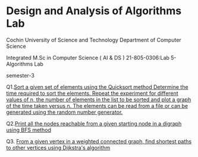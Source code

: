 # Design and Analysis of Algorithms Lab
Cochin University of Science and Technology
Department of Computer Science

Integrated M.Sc in Computer Science ( AI & DS )
21-805-0306:Lab 5-Algorithms Lab

semester-3

    
 Q1.[Sort a given set of elements using the Quicksort method Determine the time required to sort the elements. Repeat the experiment for different values of n, the number of elements in the list to be sorted and plot a graph of the time taken versus n. The elements can be read from a file or can be generated using the random number generator.](https://github.com/abhishekmohank/DAA/blob/main/Lab_Cycle_1/Q1_DA.cpp)

    
Q2.[Print all the nodes reachable from a given starting node in a digraph using BFS method ](#faqa)

Q3. [From a given vertex in a weighted connected graph, find shortest paths to other vertices using Dijkstra's algorithm](#faqs)
